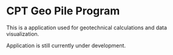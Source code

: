 # CPT Geo Pile Program

This is a application used for geotechnical calculations and data visualization.

Application is still currently under development.